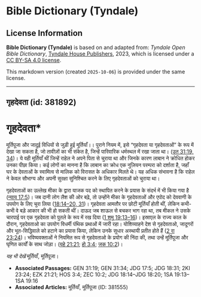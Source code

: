 # Bible Dictionary (Tyndale)

## License Information

**Bible Dictionary (Tyndale)** is based on and adapted from: _Tyndale Open Bible Dictionary_, [Tyndale House Publishers](https://tyndaleopenresources.com/), 2023, which is licensed under a [CC BY-SA 4.0 license](https://creativecommons.org/licenses/by-sa/4.0/legalcode.en).

This markdown version (created `2025-10-06`) is provided under the same license.



--------------------------------

## गृहदेवता (id: 381892)

गृहदेवता\*
==========

मूर्तिपूजा और जादुई विधियों से जुड़ी हुई मूर्तियाँ।। पुराने नियम में, इसे “गृहदेवता या गृहदेवताओं” के रूप में देखा जा सकता है, जो तावीज़ों का भी संकेत है, जिन्हें पारिवारिक धर्मस्थल में रखा जाता था। ([उत 31:19, 34](https://ref.ly/Gen31:19,Gen31:34))। ये वही मूर्तियाँ थीं जिन्हें राहेल ने अपने पिता से चुराया था और जिनके कारण लाबान ने क्रोधित होकर उनका पीछा किया। कई लोगों का मानना ​​है कि लाबान का क्रोध एक नुज़ियन परम्परा को दर्शाता है, जहाँ घर के देवताओं के स्वामित्व से मालिक को विरासत के अधिकार मिलते थे। यह अधिक संभावना है कि राहेल ने केवल सौभाग्य और अपनी सुरक्षा सुनिश्चित करने के लिए गृहदेवताओं को चुराया था।

गृहदेवताओं का उल्लेख मीका के द्वारा याजक पद को स्थापित करने के प्रयास के संदर्भ में भी किया गया है ([न्याय 17:5](https://ref.ly/Judg17:5))। जब दानी लोग लैश की ओर बढ़े, तो उन्होंने मीका के गृहदेवताओं और एपोद को देववाणी के उपयोग के लिए चुरा लिया ([18:14–20, 31](https://ref.ly/Judg18:14-Judg18:20,Judg18:31))। गृहदेवता आमतौर पर छोटी मूर्तियाँ होती थीं, लेकिन कभी\-कभी वे बड़े आकार की भी हो सकती थीं। दाऊद जब शाऊल से बचकर भाग रहा था, तब मीकल ने उसके चारपाई पर एक गृहदेवता को पुतले के रूप में रख दिया ([1 शमू 19:13–16](https://ref.ly/1Sam19:13-1Sam19:16))। इस्राएल के राज्य काल के दौरान, गृहदेवताओ का उपयोग विधर्मी पंथिक प्रथाओं में जारी रहा। योशिय्याहने देश से गृहदेवताओ, जादूगरों और भूत\-सिद्धिवाले को हटाने का प्रयास किया, लेकिन उनके सुधार अस्थायी प्रतीत होते हैं ([2 रा 23:24](https://ref.ly/2Kgs23:24))। भविष्यवक्ताओं ने नियमित रूप से गृहदेवताओ के प्रयोग की निंदा की, तथा उन्हें मूर्तिपूजा और घृणित कार्यों के साथ जोड़ा। ([यहे 21:21](https://ref.ly/Ezek21:21); [हो 3:4](https://ref.ly/Hos3:4); [जक 10:2](https://ref.ly/Zech10:2))।

*यह भी देखें* मूर्तियाँ, मूर्तिपूजा। 

* **Associated Passages:** GEN 31:19; GEN 31:34; JDG 17:5; JDG 18:31; 2KI 23:24; EZK 21:21; HOS 3:4; ZEC 10:2; JDG 18:14–JDG 18:20; 1SA 19:13–1SA 19:16
* **Associated Articles:** मूर्तियाँ, मूर्तिपूजा (ID: 381555)

